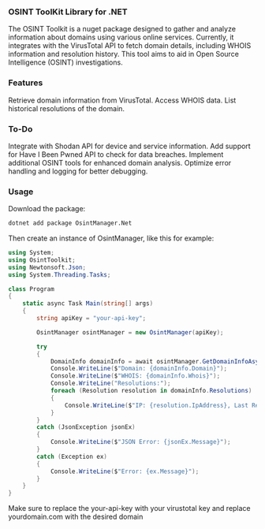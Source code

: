 
### OSINT ToolKit Library for .NET

The OSINT Toolkit is a nuget package designed to gather and analyze information about domains using various online services. Currently, it integrates with the VirusTotal API to fetch domain details, including WHOIS information and resolution history. This tool aims to aid in Open Source Intelligence (OSINT) investigations.

### Features

Retrieve domain information from VirusTotal.
Access WHOIS data.
List historical resolutions of the domain.

### To-Do

Integrate with Shodan API for device and service information.
Add support for Have I Been Pwned API to check for data breaches.
Implement additional OSINT tools for enhanced domain analysis.
Optimize error handling and logging for better debugging.

### Usage

Download the package: 

```bash
dotnet add package OsintManager.Net
```

Then create an instance of OsintManager, like this for example: 

```csharp
using System;
using OsintToolkit;
using Newtonsoft.Json;
using System.Threading.Tasks;

class Program
{
    static async Task Main(string[] args)
    {
        string apiKey = "your-api-key"; 

        OsintManager osintManager = new OsintManager(apiKey); 

        try
        {
            DomainInfo domainInfo = await osintManager.GetDomainInfoAsync("your-desired-domain.com");
            Console.WriteLine($"Domain: {domainInfo.Domain}");
            Console.WriteLine($"WHOIS: {domainInfo.Whois}");
            Console.WriteLine("Resolutions:");
            foreach (Resolution resolution in domainInfo.Resolutions)
            {
                Console.WriteLine($"IP: {resolution.IpAddress}, Last Resolved: {resolution.LastResolved}");
            }
        }
        catch (JsonException jsonEx)
        {
            Console.WriteLine($"JSON Error: {jsonEx.Message}");
        }
        catch (Exception ex)
        {
            Console.WriteLine($"Error: {ex.Message}");
        }
    }
}


```


Make sure to replace the your-api-key with your virustotal key and replace yourdomain.com with the desired domain
